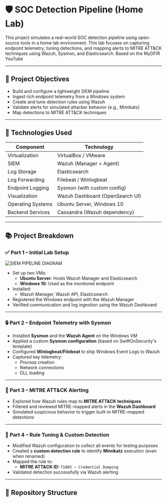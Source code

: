 # 🛡️ SOC Detection Pipeline (Home Lab)

This project simulates a real-world SOC detection pipeline using open-source tools in a home lab environment. This lab focuses on capturing endpoint telemetry, tuning detections, and mapping alerts to MITRE ATT&CK techniques using Wazuh, Sysmon, and Elasticsearch. 
Based on the MyDFIR YouTube

---

## 🚀 Project Objectives

- Build and configure a lightweight SIEM pipeline
- Ingest rich endpoint telemetry from a Windows system
- Create and tune detection rules using Wazuh
- Validate alerts for simulated attacker behavior (e.g., Mimikatz)
- Map detections to MITRE ATT&CK techniques

---

## 🧰 Technologies Used

| Component         | Technology                     |
|------------------|---------------------------------|
| Virtualization    | VirtualBox / VMware            |
| SIEM              | Wazuh (Manager + Agent)        |
| Log Storage       | Elasticsearch                  |
| Log Forwarding    | Filebeat / Winlogbeat          |
| Endpoint Logging  | Sysmon (with custom config)    |
| Visualization     | Wazuh Dashboard (OpenSearch UI)|
| Operating Systems | Ubuntu Server, Windows 10      |
| Backend Services  | Cassandra (Wazuh dependency)   |

---

## 📚 Project Breakdown

### ✅ Part 1 – Initial Lab Setup
![SIEM PIPELINE DIAGRAM](SOC-Detection-Pipeline-Config-Analysis-Home-Lab-/1.diagram.png)
- Set up two VMs:
  - **Ubuntu Server**: Hosts Wazuh Manager and Elasticsearch
  - **Windows 10**: Used as the monitored endpoint
- Installed:
  - Wazuh Manager, Wazuh API, Elasticsearch
- Registered the Windows endpoint with the Wazuh Manager
- Verified communication and log ingestion using the Wazuh Dashboard

---

### 🔒 Part 2 – Endpoint Telemetry with Sysmon

- Installed **Sysmon** and the **Wazuh Agent** on the Windows VM
- Applied a custom **Sysmon configuration** (based on SwiftOnSecurity's template)
- Configured **Winlogbeat/Filebeat** to ship Windows Event Logs to Wazuh
- Captured key telemetry:
  - Process creation
  - Network connections
  - DLL loading

---

### 🧠 Part 3 – MITRE ATT&CK Alerting

- Explored how Wazuh rules map to **MITRE ATT&CK techniques**
- Filtered and reviewed MITRE-mapped alerts in the **Wazuh Dashboard**
- Simulated suspicious behavior to trigger built-in MITRE-mapped detections

---

### 🧪 Part 4 – Rule Tuning & Custom Detection

- Modified Wazuh configuration to collect all events for testing purposes
- Created a **custom detection rule** to identify **Mimikatz** execution (even when renamed)
- Mapped the rule to:
  - **MITRE ATT&CK ID:** `T1003 – Credential Dumping`
- Validated detection successfully via Wazuh alerting

---

## 📂 Repository Structure


